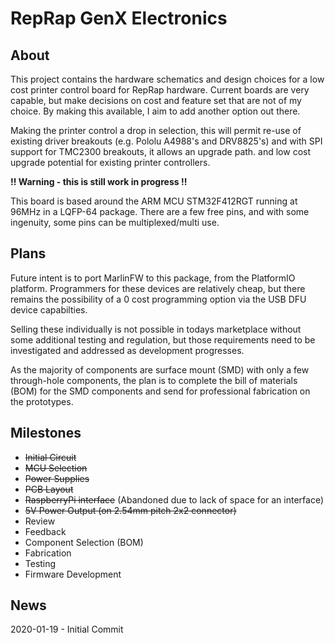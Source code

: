 # RepRap GenX Electronics

## About
This project contains the hardware schematics and design choices for a low cost printer control board for RepRap hardware. Current boards are very capable, but make decisions on cost and feature set that are not of my choice. By making this available, I aim to add another option out there.

Making the printer control a drop in selection, this will permit re-use of existing driver breakouts (e.g. Pololu A4988's and DRV8825's) and with SPI support for TMC2300 breakouts, it allows an upgrade path. and low cost upgrade potential for existing printer controllers.

__!! Warning - this is still work in progress !!__

This board is based around the ARM MCU STM32F412RGT running at 96MHz in a LQFP-64 package. There are a few free pins, and with some ingenuity, some pins can be multiplexed/multi use.

## Plans

Future intent is to port MarlinFW to this package, from the PlatformIO platform. Programmers for these devices are relatively cheap, but there remains the possibility of a 0 cost programming option via the USB DFU device capabilties.

Selling these individually is not possible in todays marketplace without some additional testing and regulation, but those requirements need to be investigated and addressed as development progresses.

As the majority of components are surface mount (SMD) with only a few through-hole components, the plan is to complete the bill of materials (BOM) for the SMD components and send for professional fabrication on the prototypes.

## Milestones

  * ~~Initial Circuit~~
  * ~~MCU Selection~~
  * ~~Power Supplies~~
  * ~~PCB Layout~~
  * ~~RaspberryPi interface~~ (Abandoned due to lack of space for an interface)
  * ~~5V Power Output (on 2.54mm pitch 2x2 connector)~~
  * Review
  * Feedback
  * Component Selection (BOM)
  * Fabrication
  * Testing
  * Firmware Development

## News

2020-01-19 - Initial Commit